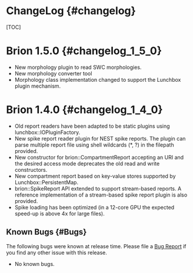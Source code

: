 ChangeLog  {#changelog}
=========

[TOC]

# Brion 1.5.0 {#changelog_1_5_0}

* New morphology plugin to read SWC morphologies.
* New morphology converter tool
* Morphology class implementation changed to support the Lunchbox plugin
  mechanism.

# Brion 1.4.0 {#changelog_1_4_0}

* Old report readers have been adapted to be static plugins using
  lunchbox::IOPluginFactory.
* New spike report reader plugin for NEST spike reports. The plugin can
  parse multiple report file using shell wildcards (*, ?) in the
  filepath provided.
* New constructor for brion::CompartmentReport accepting an URI and the desired
  access mode deprecates the old read and write constructors.
* New compartment report based on key-value stores supported by
  Lunchbox::PersistentMap.
* brion::SpikeReport API extended to support stream-based reports. A reference
  implementation of a stream-based spike report plugin is also provided.
* Spike loading has been optimized (in a 12-core GPU the expected
  speed-up is above 4x for large files).

## Known Bugs {#Bugs}

The following bugs were known at release time. Please file a
[Bug Report](https://github.com/BlueBrain/Brion/issues) if you find
any other issue with this release.

* No known bugs.
